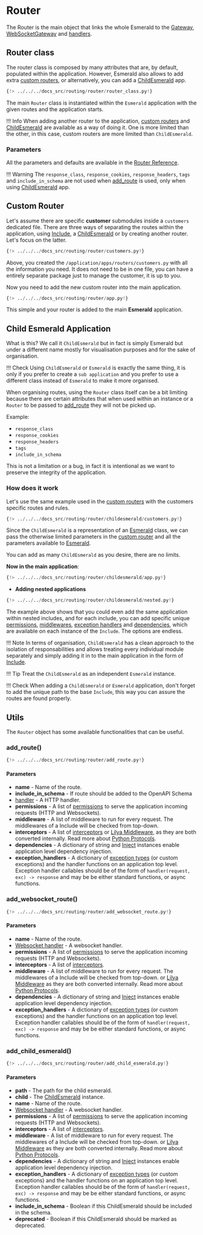 # Router

The Router is the main object that links the whole Esmerald to the [Gateway](./routes.md#gateway),
[WebSocketGateway](./routes.md#websocketgateway) and [handlers](./handlers.md).

## Router class

The router class is composed by many attributes that are, by default, populated within the application. However, Esmerald
also allows to add extra [custom routers](#custom-router), or alternatively, you can add a [ChildEsmerald](#child-esmerald-application) app.

```python
{!> ../../../docs_src/routing/router/router_class.py!}
```

The main `Router` class is instantiated within the `Esmerald` application with the given routes and the application
starts.

!!! Info
    When adding another router to the application, [custom routers](#custom-router) and
    [ChildEsmerald](#child-esmerald-application) are available as a way of doing it. One is more limited than
    the other, in this case, custom routers are more limited than `ChildEsmerald`.

### Parameters

All the parameters and defaults are available in the [Router Reference](../references/routing/router.md).

!!! Warning
    The `response_class`, `response_cookies`, `response_headers`, `tags` and `include_in_schema` are not used
    when [add_route](#add_route) is used, only when using [ChildEsmerald](#child-esmerald-application) app.

## Custom Router

Let's assume there are specific **customer** submodules inside a `customers` dedicated file.
There are three ways of separating the routes within the application, using [Include](./routes.md#include),
a [ChildEsmerald](#child-esmerald-application) or by creating another router. Let's focus on the latter.

```python hl_lines="28-35" title="/application/apps/routers/customers.py"
{!> ../../../docs_src/routing/router/customers.py!}
```

Above, you created the `/application/apps/routers/customers.py` with all the information you need. It does not need
to be in one file, you can have a entirely separate package just to manage the customer, it is up to you.

Now you need to add the new custom router into the main application.

```python hl_lines="1 6" title="/application/app.py"
{!> ../../../docs_src/routing/router/app.py!}
```

This simple and your router is added to the main **Esmerald** application.

## Child Esmerald Application

What is this? We call it `ChildEsmerald` but in fact is simply Esmerald but under a different name mostly for
visualisation purposes and for the sake of organisation.

!!! Check
    Using `ChildEsmerald` or `Esmerald` is exactly the same thing, it is only if you prefer to create a
    `sub application` and you prefer to use a different class instead of `Esmerald` to make it more organised.

When organising routes, using the `Router` class itself can be a bit limiting because there are certain attributes
that when used within an instance or a `Router` to be passed to [add_route](#add_route) they will not be picked up.

Example:

* `response_class`
* `response_cookies`
* `response_headers`
* `tags`
* `include_in_schema`

This is not a limitation or a bug, in fact it is intentional as we want to preserve the integrity of the application.

### How does it work

Let's use the same example used in the [custom routers](#custom-router) with the customers specific routes and rules.

```python hl_lines="28-40" title="/application/apps/routers/customers.py"
{!> ../../../docs_src/routing/router/childesmerald/customers.py!}
```

Since the `ChildEsmerald` is a representation of an [Esmerald](../application/applications.md) class, we can pass
the otherwise limited parameters in the [custom router](#custom-router) and all the parameters available to
[Esmerald](../application/applications.md).

You can add as many `ChildEsmerald` as you desire, there are no limits.

**Now in the main application**:

```python hl_lines="5" title="/application/app.py"
{!> ../../../docs_src/routing/router/childesmerald/app.py!}
```

* **Adding nested applications**

```python hl_lines="9 13-14" title="/application/app.py"
{!> ../../../docs_src/routing/router/childesmerald/nested.py!}
```

The example above shows that you could even add the same application within nested includes, and for each
include, you can add specific unique [permissions](../permissions.md), [middlewares](../middleware/middleware.md),
[exception handlers](../exception-handlers.md) and [dependencies](../dependencies.md), which are available on each
instance of the `Include`. The options are endless.

!!! Note
    In terms of organisation, `ChildEsmerald` has a clean approach to the isolation of responsabilities and allows
    treating every individual module separately and simply adding it in to the main application
    in the form of [Include](./routes.md#include).

!!! Tip
    Treat the `ChildEsmerald` as an independent `Esmerald` instance.

!!! Check
    When adding a `ChildEsmerald` or `Esmerald` application, don't forget to add the unique path to the base
    `Include`, this way you can assure the routes are found properly.

## Utils

The `Router` object has some available functionalities that can be useful.

### add_route()

```python
{!> ../../../docs_src/routing/router/add_route.py!}
```

#### Parameters

* **name** - Name of the route.
* **include_in_schema** - If route should be added to the OpenAPI Schema
* [handler](./handlers.md#http-handlers) - A HTTP handler.
* **permissions** - A list of [permissions](../permissions.md) to serve the application incoming
requests (HTTP and Websockets).
* **middleware** - A list of middleware to run for every request. The middlewares of a Include will be checked from
top-down.
* **interceptors** - A list of [interceptors](../interceptors.md)
or <a href='https://www.lilya.dev/middleware/' target='_blank'>Lilya Middleware</a>, as they are both converted
internally. Read more about [Python Protocols](https://peps.python.org/pep-0544/).
* **dependencies** - A dictionary of string and [Inject](../dependencies.md) instances enable application level dependency
injection.
* **exception_handlers** - A dictionary of [exception types](../exceptions.md) (or custom exceptions) and the handler
functions on an application top level. Exception handler callables should be of the form of
`handler(request, exc) -> response` and may be be either standard functions, or async functions.

### add_websocket_route()

```python
{!> ../../../docs_src/routing/router/add_websocket_route.py!}
```

#### Parameters

* **name** - Name of the route.
* [Websocket handler](./handlers.md#websocket-handler) - A websocket handler.
* **permissions** - A list of [permissions](../permissions.md) to serve the application incoming
requests (HTTP and Websockets).
* **interceptors** - A list of [interceptors](../interceptors.md).
* **middleware** - A list of middleware to run for every request. The middlewares of a Include will be checked from
top-down.
or <a href='https://www.lilya.dev/middleware/' target='_blank'>Lilya Middleware</a> as they are both converted
internally. Read more about [Python Protocols](https://peps.python.org/pep-0544/).
* **dependencies** - A dictionary of string and [Inject](../dependencies.md) instances enable application level dependency
injection.
* **exception_handlers** - A dictionary of [exception types](../exceptions.md) (or custom exceptions) and the handler
functions on an application top level. Exception handler callables should be of the form of
`handler(request, exc) -> response` and may be be either standard functions, or async functions.

### add_child_esmerald()

```python
{!> ../../../docs_src/routing/router/add_child_esmerald.py!}
```

#### Parameters

* **path** - The path for the child esmerald.
* **child** - The [ChildEsmerald](#child-esmerald-application) instance.
* **name** - Name of the route.
* [Websocket handler](./handlers.md#websocket-handler) - A websocket handler.
* **permissions** - A list of [permissions](../permissions.md) to serve the application incoming
requests (HTTP and Websockets).
* **interceptors** - A list of [interceptors](../interceptors.md).
* **middleware** - A list of middleware to run for every request. The middlewares of a Include will be checked from
top-down.
or <a href='https://www.lilya.dev/middleware/' target='_blank'>Lilya Middleware</a> as they are both converted
internally. Read more about [Python Protocols](https://peps.python.org/pep-0544/).
* **dependencies** - A dictionary of string and [Inject](../dependencies.md) instances enable application level dependency
injection.
* **exception_handlers** - A dictionary of [exception types](../exceptions.md) (or custom exceptions) and the handler
functions on an application top level. Exception handler callables should be of the form of
`handler(request, exc) -> response` and may be be either standard functions, or async functions.
* **include_in_schema** - Boolean if this ChildEsmerald should be included in the schema.
* **deprecated** - Boolean if this ChildEsmerald should be marked as deprecated.
